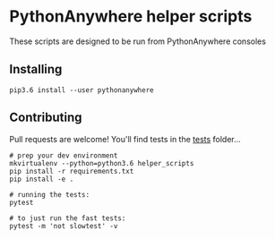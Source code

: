 # PythonAnywhere helper scripts

These scripts are designed to be run from PythonAnywhere consoles


## Installing


    pip3.6 install --user pythonanywhere


## Contributing

Pull requests are welcome!  You'll find tests in the [tests](tests) folder...

    # prep your dev environment
    mkvirtualenv --python=python3.6 helper_scripts
    pip install -r requirements.txt
    pip install -e .

    # running the tests:
    pytest

    # to just run the fast tests:
    pytest -m 'not slowtest' -v

